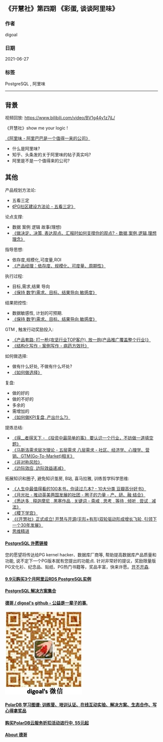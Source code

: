 ## 《开慧社》第四期 《彩蛋, 谈谈阿里味》   
      
### 作者      
digoal      
      
### 日期      
2021-06-27       
      
### 标签      
PostgreSQL , 阿里味    
      
----      
      
## 背景      
视频回放: https://www.bilibili.com/video/BV1g44y1z7jL/      
     
《开慧社》show me your logic !     
  
[《阿里味 - 阿里巴巴是一个值得一来的公司》](../197001/20210114_01.md)    
- 什么是阿里味?  
- 知乎、头条发的关于阿里味的帖子真实吗?   
- 阿里是不是一个值得来的公司?   
  
## 其他  
产品规划方法论:   
- 五看三定  
- [《PG社区建设方法论 - 五看三定》](../202103/20210329_01.md)       
  
论点支撑:   
- 数据 案例 逻辑 故事(理想)  
- [《做决定、决策, 表达观点、汇报时如何支撑你的观点?  - 数据,案例,逻辑,理想理念》](../202104/20210414_04.md)    
  
指导思想:   
- 依存度,规模化,可度量,ROI   
- [《产品经理：依存度、规模化、可度量、周期性》](../202012/20201225_02.md)    
  
执行过程:   
- 目标,需求,结果 导向  
- [《保持 数字\需求、目标、结果导向 敏感度》](../202104/20210414_05.md)    
  
结果把控性:   
- 数据敏感性, 计划的可预期.  
- [《保持 数字\需求、目标、结果导向 敏感度》](../202104/20210414_05.md)    
  
GTM , 触发行动奖励投入:   
- [《产品套路: 打一枪(攻坚行业TOP客户), 放一炮(产品推广覆盖整个行业)》](../202104/20210401_03.md)   
- [《结构化写作 - 案例写作 - 病药方效托》](../202104/20210414_03.md)    
  
如何做选择:   
- 做有什么好处, 不做有什么坏处?  
- [《如何做选择》](../202106/20210617_02.md)    
  
复盘:   
- 做的好的  
- 做的不好的  
- 多余的  
- 需增加的  
- [《如何做KPI复盘, 产出什么?》](../202102/20210210_04.md)    
  
提炼总结:   
- [《得__者得天下 - 《投资中最简单的事》 要认识一个行业，不妨做一道填空题》](../202103/20210303_02.md)    
- [《马斯洛需求层次理论 - 五层需求 八层需求 - 社区、经济学、心理学、营销、GTM(Go-To-Market)相关》](../202103/20210310_01.md)    
- [《非对称风险》](../202104/20210416_02.md)    
- [《边际效应, 边际效益递减》](../202104/20210428_04.md)    
  
拓展知识和圈子, 避免知识茧房, B站, 喜马拉雅, 训练哲学科学思维:    
- [《人生中最值得看的100本书，你读过几本? - 10大分类 豆瓣高分好书》](../202102/20210202_02.md)    
- [《月光社 - 推动英美两国发展的社团 - 圈子的力量 - 产、研、融 结合》](../202103/20210316_04.md)    
- [《悉达多 , 释迦摩尼 , 黑塞作品 , 关键词 - 斋戒 , 思考 , 等待 , 倾听 , 尝试 , 减法》](../202103/20210319_03.md)    
- [《稷下学宫》](../202104/20210423_02.md)    
- [《《开慧社》正式成立! 开慧与开源(无形+有形)双轮驱动形成增长飞轮, 引领下一个30年发展》](../202106/20210618_01.md)    
- [思维精进](class/35.md)  
  
  
  
#### [PostgreSQL 许愿链接](https://github.com/digoal/blog/issues/76 "269ac3d1c492e938c0191101c7238216")
您的愿望将传达给PG kernel hacker、数据库厂商等, 帮助提高数据库产品质量和功能, 说不定下一个PG版本就有您提出的功能点. 针对非常好的提议，奖励限量版PG文化衫、纪念品、贴纸、PG热门书籍等，奖品丰富，快来许愿。[开不开森](https://github.com/digoal/blog/issues/76 "269ac3d1c492e938c0191101c7238216").  
  
  
#### [9.9元购买3个月阿里云RDS PostgreSQL实例](https://www.aliyun.com/database/postgresqlactivity "57258f76c37864c6e6d23383d05714ea")
  
  
#### [PostgreSQL 解决方案集合](https://yq.aliyun.com/topic/118 "40cff096e9ed7122c512b35d8561d9c8")
  
  
#### [德哥 / digoal's github - 公益是一辈子的事.](https://github.com/digoal/blog/blob/master/README.md "22709685feb7cab07d30f30387f0a9ae")
  
  
![digoal's wechat](../pic/digoal_weixin.jpg "f7ad92eeba24523fd47a6e1a0e691b59")
  
  
#### [PolarDB 学习图谱: 训练营、培训认证、在线互动实验、解决方案、生态合作、写心得拿奖品](https://www.aliyun.com/database/openpolardb/activity "8642f60e04ed0c814bf9cb9677976bd4")
  
  
#### [购买PolarDB云服务折扣活动进行中, 55元起](https://www.aliyun.com/activity/new/polardb-yunparter?userCode=bsb3t4al "e0495c413bedacabb75ff1e880be465a")
  
  
#### [About 德哥](https://github.com/digoal/blog/blob/master/me/readme.md "a37735981e7704886ffd590565582dd0")
  
